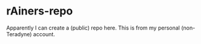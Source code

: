 # rAiners-repo

Apparently I can create a (public) repo here. This is from my personal (non-Teradyne) account. 
